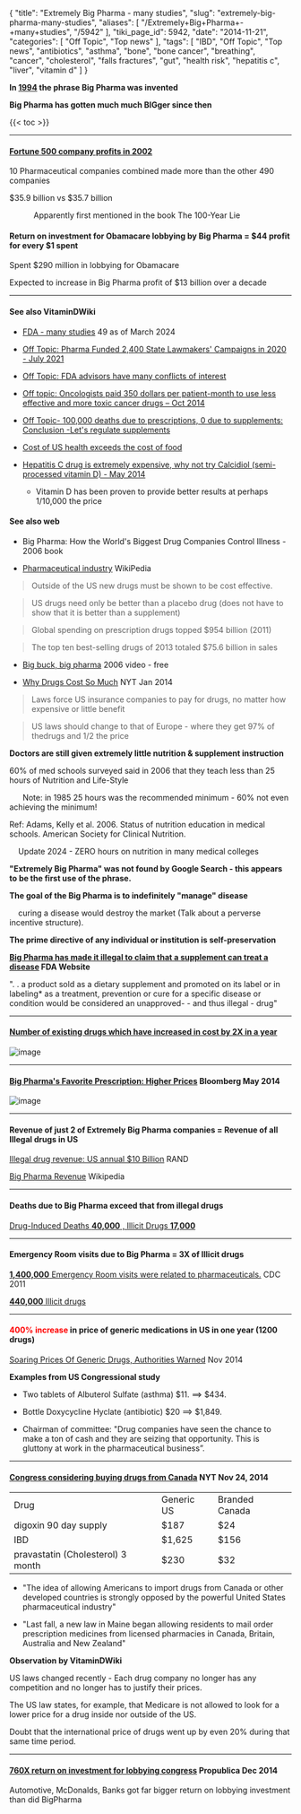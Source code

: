 {
    "title": "Extremely Big Pharma - many studies",
    "slug": "extremely-big-pharma-many-studies",
    "aliases": [
        "/Extremely+Big+Pharma+-+many+studies",
        "/5942"
    ],
    "tiki_page_id": 5942,
    "date": "2014-11-21",
    "categories": [
        "Off Topic",
        "Top news"
    ],
    "tags": [
        "IBD",
        "Off Topic",
        "Top news",
        "antibiotics",
        "asthma",
        "bone",
        "bone cancer",
        "breathing",
        "cancer",
        "cholesterol",
        "falls fractures",
        "gut",
        "health risk",
        "hepatitis c",
        "liver",
        "vitamin d"
    ]
}


**In [1994](http://www.merriam-webster.com/dictionary/big%20pharma) the phrase Big Pharma was invented** 

 **Big Pharma has gotten much much BIGger since then** 

{{< toc >}}

---

#### [Fortune 500 company profits in 2002](http://www.wanttoknow.info/truthaboutdrugcompanies%20)

10 Pharmaceutical companies combined made more than the other 490 companies

$35.9 billion vs $35.7 billion

&nbsp; &nbsp; &nbsp; &nbsp; &nbsp; &nbsp;Apparently first mentioned in the book The 100-Year Lie

#### Return on investment for Obamacare lobbying by Big Pharma = $44 profit for every $1 spent

Spent $290 million in lobbying for Obamacare

Expected to  increase in Big Pharma profit of $13 billion over a decade

---

#### See also VitaminDWiki

* [FDA - many studies](/posts/fda-many-studies)  49 as of March 2024

* [Off Topic: Pharma Funded 2,400 State Lawmakers' Campaigns in 2020 - July 2021](/posts/off-topic-pharma-funded-2400-state-lawmakers-campaigns-in-2020)

* [Off Topic: FDA advisors have many conflicts of interest](/posts/off-topic-fda-advisors-have-many-conflicts-of-interest)

* [Off topic: Oncologists paid 350 dollars per patient-month to use less effective and more toxic cancer drugs – Oct 2014](/posts/off-topic-oncologists-paid-350-dollars-per-patient-month-to-use-less-effective-a-ic-cancer-drugs)

* [Off Topic- 100,000 deaths due to prescriptions, 0 due to supplements: Conclusion -Let's regulate supplements](/posts/off-topic-100000-deaths-due-to-prescriptions-0-due-to-supplements-conclusion-let-ate-supplements)

* [Cost of US health exceeds the cost of food](/posts/cost-of-us-health-exceeds-the-cost-of-food)

* [Hepatitis C drug is extremely expensive, why not try Calcidiol (semi-processed vitamin D) - May 2014](/posts/hepatitis-c-drug-is-extremely-expensive-why-not-try-calcidiol-semi-processed-vitamin-d)

   * Vitamin D has been proven to provide better results at perhaps 1/10,000 the price

#### See also web

* Big Pharma: How the World's Biggest Drug Companies Control Illness - 2006 book

* [Pharmaceutical industry](http://www.wikiwand.com/en/Pharmaceutical_industry) WikiPedia

> Outside of the US new drugs must be shown to be cost effective. 

> US drugs need only be better than a placebo drug (does not have to show that it is better than a supplement)

> Global spending on prescription drugs topped $954 billion (2011)

> The top ten best-selling drugs of 2013 totaled $75.6 billion in sales

* [Big buck, big pharma](http://documentarylovers.com/film/big-bucks-big-pharma/) 2006 video - free

* [Why Drugs Cost So Much](http://www.nytimes.com/2015/01/15/opinion/why-drugs-cost-so-much.html) NYT Jan 2014

> Laws force US insurance companies to pay for drugs, no matter how expensive or little benefit

> US laws should change to that of Europe - where they get 97% of thedrugs and 1/2 the price

 **Doctors are still given extremely little nutrition & supplement instruction** 

60% of med schools surveyed said in 2006 that they teach  less than 25 hours of Nutrition and Life-Style

&nbsp; &nbsp; &nbsp; Note: in 1985 25 hours was the recommended minimum - 60% not even achieving the minimum!

Ref: Adams, Kelly et al. 2006. Status of nutrition education in medical schools. American Society for Clinical Nutrition.

&nbsp; &nbsp; Update 2024 - ZERO hours on nutrition in many medical colleges

 **"Extremely Big Pharma" was not found by Google Search - this appears to be the first use of the phrase.** 

 **The goal of the Big Pharma is to indefinitely "manage" disease** 

&nbsp; &nbsp; curing a disease would destroy the market (Talk about a perverse incentive structure).

 **The prime directive of any individual or institution is self-preservation** 

 **[Big Pharma has made it illegal to claim that a supplement can treat a disease](http://www.fda.gov/Food/DietarySupplements/QADietarySupplements/ucm191930.htm#legal_market) FDA Website** 

". . a product sold as a dietary supplement and promoted on its label or in labeling* as a treatment, prevention or cure for a specific disease or condition would be considered an unapproved- - and thus illegal - drug"

---

#### [Number of existing drugs which have increased in cost by 2X in a year](http://www.ahipcoverage.com/2011/03/28/flashback-congressional-hearing-highlighted-egregious-price-increases-for-prescription-drugs/)

<img src="https://d1bk1kqxc0sym.cloudfront.net/attachments/jpeg/drugs-with-2x-increase-in-price.jpg" alt="image">

---

#### [Big Pharma's Favorite Prescription: Higher Prices](http://www.businessweek.com/articles/2014-05-08/why-prescription-drug-prices-keep-rising-higher) Bloomberg May 2014

<img src="https://d1bk1kqxc0sym.cloudfront.net/attachments/jpeg/bloomberg.jpg" alt="image">

---

#### Revenue of just 2 of Extremely Big Pharma companies = Revenue of all Illegal drugs in US

[Illegal drug revenue: US annual $10 Billion](http://www.rand.org/pubs/research_reports/RR534.html) RAND

[Big Pharma Revenue](http://www.wikiwand.com/en/List_of_pharmaceutical_companies) Wikipedia

---

#### Deaths due to Big Pharma exceed that from illegal drugs

[Drug-Induced Deaths  **40,000** , Illicit Drugs  **17,000** ](http://www.drugwarfacts.org/cms/Causes_of_Death#sthash.n2DMrlWv.dpbs)

---

#### Emergency Room visits due to Big Pharma = 3X of Illicit drugs

[ **1,400,000** Emergency Room visits were related to pharmaceuticals.](http://www.cdc.gov/homeandrecreationalsafety/overdose/facts.html) CDC 2011

[ **440,000** Illicit drugs](http://www.drugabuse.gov/publications/drugfacts/drug-related-hospital-emergency-room-visits)

---

#### <span style="color:#F00;">400% increase</span> in price of generic medications in US in one year (1200 drugs)

[Soaring Prices Of Generic Drugs, Authorities Warned](http://www.frontlinedesk.com/201411750-soaring-prices-generic-drugs-authorities-warned/) Nov 2014

 **Examples from US Congressional study** 

* Two tablets of Albuterol Sulfate (asthma)  $11. ==> $434.

* Bottle Doxycycline Hyclate (antibiotic) $20 ==> $1,849.

* Chairman of committee: "Drug companies have seen the chance to make a ton of cash and they are seizing that opportunity. This is gluttony at work in the pharmaceutical business”.

---

#### [Congress considering buying drugs from Canada](http://www.nytimes.com/2014/11/25/us/lawmakers-look-for-ways-to-provide-relief-for-rising-cost-of-generic-drugs.html) NYT Nov 24, 2014

| | | |
| --- | --- | --- |
| Drug | Generic US | Branded Canada |
| digoxin 90 day supply  | $187 | $24 |
| IBD | $1,625 | $156 |
| pravastatin (Cholesterol) 3 month | $230 | $32 |

* "The idea of allowing Americans to import drugs from Canada or other developed countries is strongly opposed by the powerful United States pharmaceutical industry"

* "Last fall, a new law in Maine began allowing residents to mail order prescription medicines from licensed pharmacies in Canada, Britain, Australia and New Zealand"

 **Observation by VitaminDWiki** 

US laws changed recently - Each drug company no longer has any competition and no longer has to justify their prices.

The US law states, for example, that Medicare is not allowed to look for a lower price for a drug inside nor outside of the US.

Doubt that the international price of drugs went up by even 20% during that same time period.

---

#### [760X return on investment for lobbying congress](http://www.propublica.org/article/1-spent-on-politics-760-gained-from-federal-govt-and-more-in-muckreads-week) Propublica Dec 2014

Automotive, McDonalds, Banks got far bigger return on lobbying investment than did BigPharma

<!-- ~tc~ (alias(Extremely Big Pharma)) ~/tc~ -->